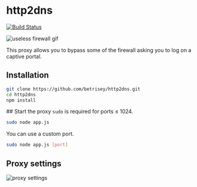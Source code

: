 # http2dns
[![Build Status](https://travis-ci.org/betrisey/http2dns.svg)](https://travis-ci.org/betrisey/http2dns)

![useless firewall gif](http://imgur.com/6sHprW1.gif)

This proxy allows you to bypass some of the firewall asking you to log on a captive portal.
## Installation
```bash
git clone https://github.com/betrisey/http2dns.git
cd http2dns
npm install
```
## Start the proxy
```sudo``` is required for ports ≤ 1024.
```bash
sudo node app.js
```
You can use a custom port.
```bash
sudo node app.js [port]
```
## Proxy settings
![proxy settings](http://i.imgur.com/poqsIr8.png)
